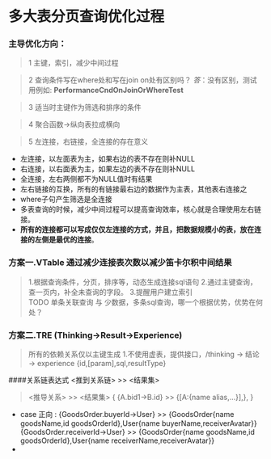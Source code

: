 # 多大表分页查询优化过程
### 主导优化方向：
> 1 主键，索引，减少中间过程

> 2 查询条件写在where处和写在join on处有区别吗？
 *答*：没有区别，测试用例如: **PerformanceCndOnJoinOrWhereTest** 
 
> 3 适当时主键作为筛选和排序的条件

> 4 聚合函数->纵向表拉成横向

> 5 左连接，右链接，全连接的存在意义
  * 左连接，以左面表为主，如果右边的表不存在则补NULL
  * 右连接，以右面表为主，如果左边的表不存在则补NULL
  * 全连接，左右两侧都不为NULL值时有结果
  * 左右链接的互换，所有的有链接最右边的数据作为主表，其他表右连接之
  * where子句产生筛选是全连接
  * 多表查询的时候，减少中间过程可以提高查询效率，核心就是合理使用左右链接。
  * **所有的连接都可以写成仅仅左连接的方式，并且，把数据规模小的表，放在连接的左侧是最优的连接**。


### 方案一.VTable 通过减少连接表次数以减少笛卡尔积中间结果
> 1.根据查询条件，分页，排序等，动态生成连接sql语句
> 2.通过主键查询，查一页内，补全未查询的字段。
> 3.提醒用户建立索引	
>TODO 单条关联查询 与 少数据，多条sql查询，哪一个根据优势，优势在何处？

### 方案二.TRE (Thinking->Result->Experience)
>所有的依赖关系仅以主键生成
>1.不使用虚表，提供接口，/thinking -> 结论 -> experience {id,[param],sql,resultType}

####关系链表达式  <推到关系链> >> <结果集>
> <推导关系> >> <结果集>
> {
	{A.bid1->B.id} >> {[A:{name alias,...}],},
  }
 * case 正向 : 
 {GoodsOrder.buyerId->User} >> {GoodsOrder{name goodsName,id goodsOrderId},User{name buyerName,receiverAvatar}}
 {GoodsOrder.receiverId->User} >> {GoodsOrder{name goodsName,id goodsOrderId},User{name receiverName,receiverAvatar}}
 *

 
 